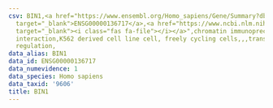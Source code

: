 ```yaml
---
csv: BIN1,<a href="https://www.ensembl.org/Homo_sapiens/Gene/Summary?db=core;g=ENSG00000136717"
  target="_blank">ENSG00000136717</a>,<a href="https://www.ncbi.nlm.nih.gov/pubmed/23959860"
  target="_blank"><i class="fas fa-file"></i></a>",chromatin immunoprecipitation assay,direct
  interaction,K562 derived cell line cell, freely cycling cells,,,transcriptional
  regulation,
data_alias: BIN1
data_id: ENSG00000136717
data_numevidence: 1
data_species: Homo sapiens
data_taxid: '9606'
title: BIN1
---
```


